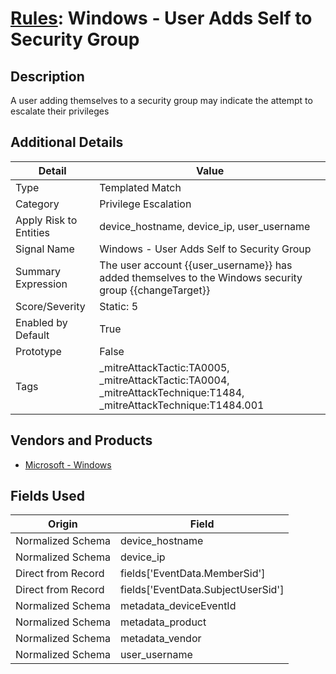 # [Rules](README.md): Windows - User Adds Self to Security Group

## Description
A user adding themselves to a security group may indicate the attempt to escalate their privileges

## Additional Details
|Detail|Value|
|----|----|
|Type|Templated Match|
|Category|Privilege Escalation|
|Apply Risk to Entities|device_hostname, device_ip, user_username|
|Signal Name|Windows - User Adds Self to Security Group|
|Summary Expression|The user account {{user_username}} has added themselves to the Windows security group {{changeTarget}}|
|Score/Severity|Static: 5|
|Enabled by Default|True|
|Prototype|False|
|Tags|_mitreAttackTactic:TA0005, _mitreAttackTactic:TA0004, _mitreAttackTechnique:T1484, _mitreAttackTechnique:T1484.001|
## Vendors and Products
- [Microsoft - Windows](../products/1ff7546c-cb36-4a24-87f7-89d2cecc5761.md)


## Fields Used

|Origin|Field|
|----|----|
|Normalized Schema|device_hostname|
|Normalized Schema|device_ip|
|Direct from Record|fields['EventData.MemberSid']|
|Direct from Record|fields['EventData.SubjectUserSid']|
|Normalized Schema|metadata_deviceEventId|
|Normalized Schema|metadata_product|
|Normalized Schema|metadata_vendor|
|Normalized Schema|user_username|


